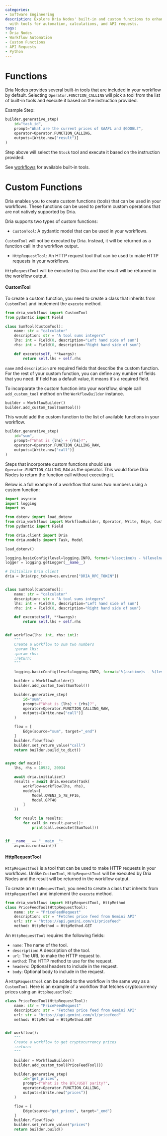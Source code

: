 ```yaml
---
categories:
- Software Engineering
description: Explore Dria Nodes' built-in and custom functions to enhance your workflows
  with tools for automation, calculations, and API requests.
tags:
- Dria Nodes
- Workflow Automation
- Custom Functions
- API Requests
- Python
---
```


# Functions

Dria Nodes provides several built-in tools that are included in your workflow by default. 
Selecting `Operator.FUNCTION_CALLING` will pick a tool from the list of built-in tools and execute it based on the instruction provided.

Example Step:

```python
builder.generative_step(
    id="task_id",
    prompt="What are the current prices of $AAPL and $GOOGL?",
    operator=Operator.FUNCTION_CALLING,
    outputs=[Write.new("result")]
)
```

Step above will select the `Stock` tool and execute it based on the instruction provided.

See [workflows](workflows.md) for available built-in tools.

# Custom Functions

Dria enables you to create custom functions (tools) that can be used in your workflows. 
These functions can be used to perform custom operations that are not natively supported by Dria.

Dria supports two types of custom functions:

- `CustomTool`: A pydantic model that can be used in your workflows.

`CustomTool` will not be executed by Dria. Instead, it will be returned as a function call in the workflow output.

- `HttpRequestTool`: An HTTP request tool that can be used to make HTTP requests in your workflows. 

`HttpRequestTool` will be executed by Dria and the result will be returned in the workflow output.

#### CustomTool

To create a custom function, you need to create a class that inherits from `CustomTool` and implement the `execute` method.

```python
from dria_workflows import CustomTool
from pydantic import Field

class SumTool(CustomTool):
    name: str = "calculator"
    description: str = "A tool sums integers"
    lhs: int = Field(0, description="Left hand side of sum")
    rhs: int = Field(0, description="Right hand side of sum")

    def execute(self, **kwargs):
        return self.lhs + self.rhs
```

`name` and `description` are required fields that describe the custom function. 
For the rest of your custom function, you can define any number of fields that you need.
If field has a default value, it means it's a required field.

To incorporate the custom function into your workflow, simple call `add_custom_tool` method on the `WorkflowBuilder` instance.

```python
builder = WorkflowBuilder()
builder.add_custom_tool(SumTool())
```

This would add the custom function to the list of available functions in your workflow.

```python
builder.generative_step(
    id="sum",
    prompt=f"What is {lhs} + {rhs}?",
    operator=Operator.FUNCTION_CALLING_RAW,
    outputs=[Write.new("call")]
)
```

Steps that incorporate custom functions should use `Operator.FUNCTION_CALLING_RAW` as the operator. 
This would force Dria Nodes to return the function call without executing it.

Below is a full example of a workflow that sums two numbers using a custom function:

```python
import asyncio
import logging
import os

from dotenv import load_dotenv
from dria_workflows import WorkflowBuilder, Operator, Write, Edge, CustomTool
from pydantic import Field

from dria.client import Dria
from dria.models import Task, Model

load_dotenv()

logging.basicConfig(level=logging.INFO, format='%(asctime)s - %(levelname)s - %(message)s')
logger = logging.getLogger(__name__)

# Initialize Dria client
dria = Dria(rpc_token=os.environ["DRIA_RPC_TOKEN"])


class SumTool(CustomTool):
    name: str = "calculator"
    description: str = "A tool sums integers"
    lhs: int = Field(0, description="Left hand side of sum")
    rhs: int = Field(0, description="Right hand side of sum")

    def execute(self, **kwargs):
        return self.lhs + self.rhs


def workflow(lhs: int, rhs: int):
    """
    Create a workflow to sum two numbers
    :param lhs:
    :param rhs:
    :return:
    """

    logging.basicConfig(level=logging.INFO, format='%(asctime)s - %(levelname)s - %(message)s')

    builder = WorkflowBuilder()
    builder.add_custom_tool(SumTool())

    builder.generative_step(
        id="sum",
        prompt=f"What is {lhs} + {rhs}?",
        operator=Operator.FUNCTION_CALLING_RAW,
        outputs=[Write.new("call")]
    )

    flow = [
        Edge(source="sum", target="_end")
    ]
    builder.flow(flow)
    builder.set_return_value("call")
    return builder.build_to_dict()


async def main():
    lhs, rhs = 10932, 20934

    await dria.initialize()
    results = await dria.execute(Task(
        workflow=workflow(lhs, rhs),
        models=[
            Model.QWEN2_5_7B_FP16,
            Model.GPT4O
        ]
    ))

    for result in results:
        for call in result.parse():
            print(call.execute([SumTool]))


if __name__ == "__main__":
    asyncio.run(main())
```

#### HttpRequestTool

`HttpRequestTool` is a tool that can be used to make HTTP requests in your workflows. 
Unlike `CustomTool`, `HttpRequestTool` will be executed by Dria Nodes and the result will be returned in the workflow output.

To create an `HttpRequestTool`, you need to create a class that inherits from `HttpRequestTool` and implement the `execute` method.

```python
from dria_workflows import HttpRequestTool, HttpMethod
class PriceFeedTool(HttpRequestTool):
    name: str = "PriceFeedRequest"
    description: str = "Fetches price feed from Gemini API"
    url: str = "https://api.gemini.com/v1/pricefeed"
    method: HttpMethod = HttpMethod.GET
```

An `HttpRequestTool` requires the following fields:

- `name`: The name of the tool.
- `description`: A description of the tool.
- `url`: The URL to make the HTTP request to.
- `method`: The HTTP method to use for the request.
- `headers`: Optional headers to include in the request.
- `body`: Optional body to include in the request.

A `HttpRequestTool` can be added to the workflow in the same way as a `CustomTool`. 
Here is an example of a workflow that fetches cryptocurrency prices using an `HttpRequestTool`:

```python
class PriceFeedTool(HttpRequestTool):
    name: str = "PriceFeedRequest"
    description: str = "Fetches price feed from Gemini API"
    url: str = "https://api.gemini.com/v1/pricefeed"
    method: HttpMethod = HttpMethod.GET


def workflow():
    """
    Create a workflow to get cryptocurrency prices
    :return:
    """

    builder = WorkflowBuilder()
    builder.add_custom_tool(PriceFeedTool())

    builder.generative_step(
        id="get_prices",
        prompt=f"What is the BTC/USDT parity?",
        operator=Operator.FUNCTION_CALLING,
        outputs=[Write.new("prices")]
    )

    flow = [
        Edge(source="get_prices", target="_end")
    ]
    builder.flow(flow)
    builder.set_return_value("prices")
    return builder.build()
```